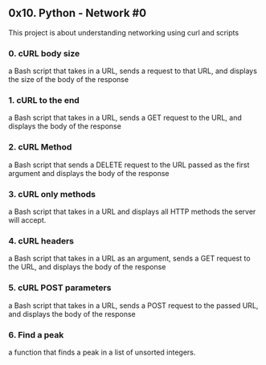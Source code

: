 ## 0x10. Python - Network #0

This project is about understanding networking using curl and scripts

### 0. cURL body size
a Bash script that takes in a URL, sends a request to that URL, and displays the size of the body of the response

### 1. cURL to the end
a Bash script that takes in a URL, sends a GET request to the URL, and displays the body of the response

### 2. cURL Method
a Bash script that sends a DELETE request to the URL passed as the first argument and displays the body of the response

### 3. cURL only methods
a Bash script that takes in a URL and displays all HTTP methods the server will accept.

### 4. cURL headers
a Bash script that takes in a URL as an argument, sends a GET request to the URL, and displays the body of the response

### 5. cURL POST parameters
a Bash script that takes in a URL, sends a POST request to the passed URL, and displays the body of the response

### 6. Find a peak
a function that finds a peak in a list of unsorted integers.
